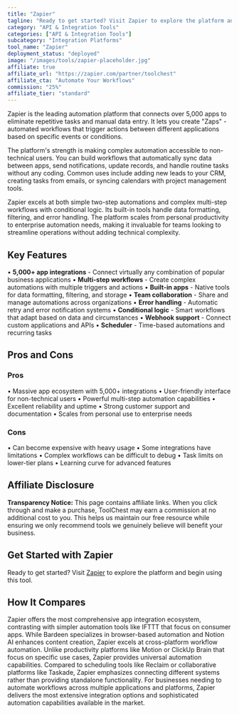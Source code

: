 ```yaml
---
title: "Zapier"
tagline: "Ready to get started? Visit Zapier to explore the platform and begin using th..."
category: "API & Integration Tools"
categories: ["API & Integration Tools"]
subcategory: "Integration Platforms"
tool_name: "Zapier"
deployment_status: "deployed"
image: "/images/tools/zapier-placeholder.jpg"
affiliate: true
affiliate_url: "https://zapier.com/partner/toolchest"
affiliate_cta: "Automate Your Workflows"
commission: "25%"
affiliate_tier: "standard"
---
```

Zapier is the leading automation platform that connects over 5,000 apps to eliminate repetitive tasks and manual data entry. It lets you create "Zaps" - automated workflows that trigger actions between different applications based on specific events or conditions.

The platform's strength is making complex automation accessible to non-technical users. You can build workflows that automatically sync data between apps, send notifications, update records, and handle routine tasks without any coding. Common uses include adding new leads to your CRM, creating tasks from emails, or syncing calendars with project management tools.

Zapier excels at both simple two-step automations and complex multi-step workflows with conditional logic. Its built-in tools handle data formatting, filtering, and error handling. The platform scales from personal productivity to enterprise automation needs, making it invaluable for teams looking to streamline operations without adding technical complexity.

## Key Features

• **5,000+ app integrations** - Connect virtually any combination of popular business applications
• **Multi-step workflows** - Create complex automations with multiple triggers and actions
• **Built-in apps** - Native tools for data formatting, filtering, and storage
• **Team collaboration** - Share and manage automations across organizations
• **Error handling** - Automatic retry and error notification systems
• **Conditional logic** - Smart workflows that adapt based on data and circumstances
• **Webhook support** - Connect custom applications and APIs
• **Scheduler** - Time-based automations and recurring tasks

## Pros and Cons

### Pros
• Massive app ecosystem with 5,000+ integrations
• User-friendly interface for non-technical users
• Powerful multi-step automation capabilities
• Excellent reliability and uptime
• Strong customer support and documentation
• Scales from personal use to enterprise needs

### Cons
• Can become expensive with heavy usage
• Some integrations have limitations
• Complex workflows can be difficult to debug
• Task limits on lower-tier plans
• Learning curve for advanced features


## Affiliate Disclosure

**Transparency Notice:** This page contains affiliate links. When you click through and make a purchase, ToolChest may earn a commission at no additional cost to you. This helps us maintain our free resource while ensuring we only recommend tools we genuinely believe will benefit your business.

## Get Started with Zapier

Ready to get started? Visit [Zapier](https://zapier.com) to explore the platform and begin using this tool.

## How It Compares

Zapier offers the most comprehensive app integration ecosystem, contrasting with simpler automation tools like IFTTT that focus on consumer apps. While Bardeen specializes in browser-based automation and Notion AI enhances content creation, Zapier excels at cross-platform workflow automation. Unlike productivity platforms like Motion or ClickUp Brain that focus on specific use cases, Zapier provides universal automation capabilities. Compared to scheduling tools like Reclaim or collaborative platforms like Taskade, Zapier emphasizes connecting different systems rather than providing standalone functionality. For businesses needing to automate workflows across multiple applications and platforms, Zapier delivers the most extensive integration options and sophisticated automation capabilities available in the market.